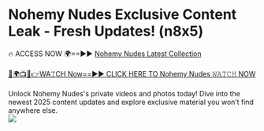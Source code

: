 # Nohemy Nudes Exclusive Content Leak - Fresh Updates! (n8x5)

🔥 ACCESS NOW 🌍==►► <a href="https://tinyurl.com/yc657z5k" rel="nofollow">Nohemy Nudes Latest Collection</a>
<br><br>
[🔴🌍📺📱👉WA𝚃CH Now==►► CLICK HERE TO Nohemy Nudes 𝚆𝙰𝚃𝙲𝙷 NOW](https://tinyurl.com/yc657z5k)
<br><br>
Unlock Nohemy Nudes's private videos and photos today! Dive into the newest 2025 content updates and explore exclusive material you won’t find anywhere else.
<br>
<a href="https://tinyurl.com/yc657z5k" rel="nofollow" data-target="animated-image.originalLink"><img src="https://camo.githubusercontent.com/8a4f000d20f83aca3bf7ec5f350d767afa0574a8a352519fd8cfa583a6f93a33/68747470733a2f2f692e696d6775722e636f6d2f644a486b345a712e676966" data-canonical-src="https://i.imgur.com/dJHk4Zq.gif" style="max-width: 100%; display: inline-block;" data-target="animated-image.originalImage"></a>
<br>

